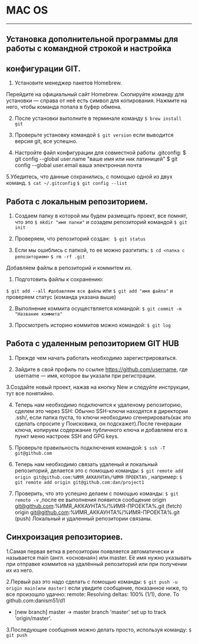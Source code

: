 # MAC OS

---

## Установка дополнительной программы для работы с командной строкой и настройка<br>
## конфигурации GIT.

1. Установите менеджер пакетов Homebrew.

Перейдите на официальный сайт Homebrew.
Скопируйте команду для установки — справа от неё есть символ для копирования.
Нажмите на него, чтобы команда попала в буфер обмена.

2. После установки выполните в терминале команду
```$ brew install git```
3. Проверьте установку командой
```$ git version```
если выводится версия git, все успешно.

4. Настройте файл конфигурации для совместной работы .gitconfig:
$ git config --global user.name "ваше имя или ник латиницей" 
$ git config --global user.email ваша электронная почта

5.Убедитесь, что данные сохранились, с помощью одной из двух команд.
```$ cat ~/.gitconfig```
```$ git config --list```

## Работа с локальным репозиторием.

1. Создаем папку в которой мы будем размещать проект, все помнят, что это
```$ mkdir "имя папки"```
и созадем репозиторий командой
```$ git init```

2. Проверяем, что репозиторий создан:
``` $ git status```

3. Если мы ошиблись с папкой, то ее можно разгитить:
```$ cd <папка с репозиторием>```
```$ rm -rf .git``` 

Добавляем файлы в репозиторий и коммитем их.

1. Подготовить файлы к сохранению:
 
```$ git add --all #добавляем все файлы```
или
```$ git add "имя файла"```
и проверяем статус (команда указана выше)

2. Выполнение коммита осуществляется командой:
```$ git commit -m "Название коммита"```

3. Просмотреть историю коммитов можно командой:
```$ git log```

## Работа с удаленным репозиторием GIT HUB

1. Прежде чем начать работать необходимо зарегистрироваться.

2. Зайдите в свой профиль по ссылке https://github.com/username, 
где username — имя, которое вы указали при регистрации.

3.Создайте новый проект, нажав на кнопку New и следуйте инструкции, тут все 
понятийно.

4. Теперь нам необходимо подключится к удаленому репозиторию, 
сделем это через SSH:
Обычно SSH-ключи находятся в директории .ssh/, если папка пуста, 
то ключи необходимо сгенерировать(как это сделать спросите у Поисковика, он 
подскажет).После генерации ключа, копируем содержание публичного ключа и 
добавляем его в пункт меню настроек SSH and GPG keys.

5. Проверьте правильность подключения командой:
```$ ssh -T git@github.com```

6. Теперь нам необходимо связать удаленый и локальный репозиторий, 
делается это с помощью команды:
```$ git remote add origin git@github.com:%ИМЯ_АККАУНТА%/%ИМЯ ПРОЕКТА%```
, например:
```$ git remote add origin git@github.com:dan/project1```

7. Проверить, что это успешно делаем с помощью команды:
```$ git remote -v```
,после ее выполнения появится сообщение
origin    git@github.com:%ИМЯ_АККАУНТА%/%ИМЯ-ПРОЕКТА%.git (fetch)
origin    git@github.com:%ИМЯ_АККАУНТА%/%ИМЯ-ПРОЕКТА%.git (push)
Локальный и удаленный репозитории связаны. 

## Синхроизация репозиториев.

1.Самая первая ветка в репозитории появляется автоматически и называется main
(англ. «основная») или master. Её имя нужно указывать при отправке коммитов на
 удалённый репозиторий или при получении их из него.

2.Первый раз это надо сделать с помощью команды:
```$ git push -u origin main(или master)```
если увидите сообщение, показанное ниже, то все произошло удачно:
remote: Resolving deltas: 100% (1/1), done.
To github.com:danism51/d1
 * [new branch]      master -> master
branch 'master' set up to track 'origin/master'.

3.Последующие сообщения можно делать просто, используя команду:
```$ git push```
